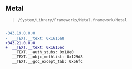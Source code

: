 ## Metal

> `/System/Library/Frameworks/Metal.framework/Metal`

```diff

-343.19.0.0.0
-  __TEXT.__text: 0x1615a8
+343.21.0.0.0
+  __TEXT.__text: 0x1615ec
   __TEXT.__auth_stubs: 0x18e0
   __TEXT.__objc_methlist: 0x129d8
   __TEXT.__gcc_except_tab: 0x56fc

```
